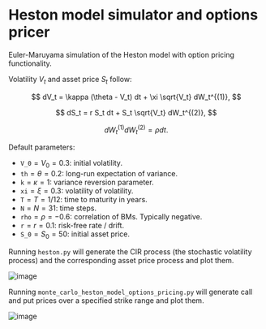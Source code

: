 # Heston model simulator and options pricer
Euler-Maruyama simulation of the Heston model with option pricing functionality.

Volatility $V_t$ and asset price $S_t$ follow:

$$ dV_t = \kappa (\theta - V_t) dt + \xi \sqrt{V_t} dW_t^{(1)}, $$

$$ dS_t = r S_t dt + S_t \sqrt{V_t} dW_t^{(2)}, $$

$$ dW_t^{(1)}dW_t^{(2)} = \rho dt. $$

Default parameters:
- `V_0`$= V_0 = 0.3$: initial volatility.
- `th`$=\theta = 0.2$: long-run expectation of variance.
- `k`$=\kappa = 1$: variance reversion parameter.
- `xi`$=\xi = 0.3$: volatility of volatility.
- `T`$=T = 1/12$: time to maturity in years.
- `N`$=N = 31$: time steps.
- `rho`$=\rho = -0.6$: correlation of BMs. Typically negative.
- `r`$=r = 0.1$: risk-free rate / drift.
- `S_0`$=S_0 = 50$: initial asset price.

Running `heston.py` will generate the CIR process (the stochastic volatility process) and the corresponding asset price process and plot them.

![image](https://user-images.githubusercontent.com/62266775/193455318-aa78114f-c59d-4e71-838f-05ea02ea83fd.png)

Running `monte_carlo_heston_model_options_pricing.py` will generate call and put prices over a specified strike range and plot them.

![image](https://user-images.githubusercontent.com/62266775/193455471-c1afa572-a4e6-4cf8-b064-2f503ba535da.png)

